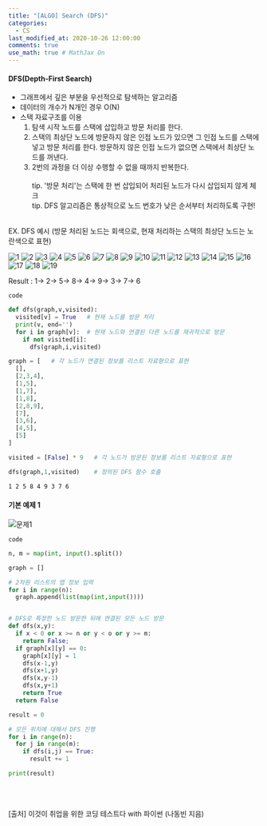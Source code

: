 ```yaml
---
title: "[ALGO] Search (DFS)"
categories: 
  - CS
last_modified_at: 2020-10-26 12:00:00
comments: true
use_math: true # MathJax On
---
```


#### DFS(Depth-First Search)

- 그래프에서 깊은 부분을 우선적으로 탐색하는 알고리즘
- 데이터의 개수가 N개인 경우 O(N)
- 스택 자료구조를 이용
  1. 탐색 시작 노드를 스택에 삽입하고 방문 처리를 한다.
  2. 스택의 최상단 노드에 방문하지 않은 인접 노드가 있으면 그 인접 노드를 스택에 넣고 방문 처리를 한다. 방문하지 않은 인접 노드가 없으면 스택에서 최상단 노드를 꺼낸다.
  3. 2번의 과정을 더 이상 수행할 수 없을 때까지 반복한다.  <br> <br>
  tip. '방문 처리'는 스택에 한 번 삽입되어 처리된 노드가 다시 삽입되지 않게 체크 <br>
  tip. DFS 알고리즘은 통상적으로 노드 번호가 낮은 순서부터 처리하도록 구현! <br><br>
  
EX. DFS 예시 (방문 처리된 노드는 회색으로, 현재 처리하는 스택의 최상단 노드는 노란색으로 표현)

![1](https://user-images.githubusercontent.com/62474292/101473884-ba145a00-398d-11eb-8da2-90077d80fbbb.png)
![2](https://user-images.githubusercontent.com/62474292/101473893-bc76b400-398d-11eb-8784-b3bda7db8725.png)
![3](https://user-images.githubusercontent.com/62474292/101473840-b1238880-398d-11eb-8d5d-b1412f759f8b.png)
![4](https://user-images.githubusercontent.com/62474292/101473875-b680d300-398d-11eb-91e5-f065ec3a36b2.png)
![5](https://user-images.githubusercontent.com/62474292/101473835-b08af200-398d-11eb-8d97-d3b959a97984.png)
![6](https://user-images.githubusercontent.com/62474292/101473908-c00a3b00-398d-11eb-8586-6ad6e5d955db.png)
![7](https://user-images.githubusercontent.com/62474292/101473843-b1bc1f00-398d-11eb-9ff3-cd20a484a54f.png)
![8](https://user-images.githubusercontent.com/62474292/101473831-af59c500-398d-11eb-9d0e-7f8caa969fa5.png)
![9](https://user-images.githubusercontent.com/62474292/101473869-b5e83c80-398d-11eb-89c1-beacddc36ff1.png)
![10](https://user-images.githubusercontent.com/62474292/101473844-b254b580-398d-11eb-9b92-b48f76ad444d.png)
![11](https://user-images.githubusercontent.com/62474292/101473868-b54fa600-398d-11eb-9fdf-4e570592357a.png)
![12](https://user-images.githubusercontent.com/62474292/101473887-ba145a00-398d-11eb-8f37-00090728edd4.png)
![13](https://user-images.githubusercontent.com/62474292/101473858-b385e280-398d-11eb-9f25-f9faf6cac3be.png)
![14](https://user-images.githubusercontent.com/62474292/101473878-b7196980-398d-11eb-96de-29eefee033a0.png)
![15](https://user-images.githubusercontent.com/62474292/101473853-b2ed4c00-398d-11eb-878d-bf54729aa788.png)
![16](https://user-images.githubusercontent.com/62474292/101473862-b41e7900-398d-11eb-8f7c-ca99517d2e56.png)
![17](https://user-images.githubusercontent.com/62474292/101473865-b4b70f80-398d-11eb-9234-24475684d467.png)
![18](https://user-images.githubusercontent.com/62474292/101473902-be407780-398d-11eb-90b1-f1239bbf5fd5.png)
![19](https://user-images.githubusercontent.com/62474292/101473879-b7b20000-398d-11eb-84b3-c794e8876ae9.png)

Result : 1-> 2-> 5-> 8-> 4-> 9-> 3-> 7-> 6

`code`
```py
def dfs(graph,v,visited):
  visited[v] = True   # 현재 노드를 방문 처리
  print(v, end='')
  for i in graph[v]:  # 현재 노드와 연결된 다른 노드를 재귀적으로 방문
    if not visited[i]:
      dfs(graph,i,visited)

graph = [   # 각 노드가 연결된 정보를 리스트 자료형으로 표현
  [],
  [2,3,4],
  [1,5],
  [1,7],
  [1,8],
  [2,8,9],
  [7],
  [3,6],
  [4,5],
  [5]
]

visited = [False] * 9   # 각 노드가 방문된 정보를 리스트 자료형으로 표현

dfs(graph,1,visited)    # 정의된 DFS 함수 호출
```
```
1 2 5 8 4 9 3 7 6
```

#### 기본 예제 1
![문제1](https://user-images.githubusercontent.com/62474292/101478161-93592200-3993-11eb-8314-36a7a297cec4.JPG)

`code`
```py
n, m = map(int, input().split())

graph = []

# 2차원 리스트의 맵 정보 입력
for i in range(n):
  graph.append(list(map(int,input())))


# DFS로 특정한 노드 방문한 뒤에 연결된 모든 노드 방문
def dfs(x,y):
  if x < 0 or x >= n or y < o or y >= m:
    return False;
  if graph[x][y] == 0:
    graph[x][y] = 1
    dfs(x-1,y)
    dfs(x+1,y)
    dfs(x,y-1)
    dfs(x,y+1)
    return True
  return False

result = 0

# 모든 위치에 대해서 DFS 진행
for i in range(n):
  for j in range(m):
    if dfs(i,j) == True:
      result += 1

print(result)
```

<br><br>

[출처] 이것이 취업을 위한 코딩 테스트다 with 파이썬 (나동빈 지음)




